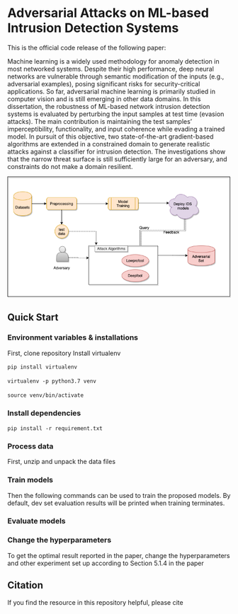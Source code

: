 # Adversarial Attacks on ML-based Intrusion Detection Systems
This is the official code release of the following paper: 

Machine learning is a widely used methodology for anomaly detection in most
networked systems. Despite their high performance, deep neural networks are vulnerable through semantic modification of the inputs (e.g., adversarial examples),
posing significant risks for security-critical applications. So far, adversarial machine
learning is primarily studied in computer vision and is still emerging in other data
domains. In this dissertation, the robustness of ML-based network intrusion detection systems is evaluated by perturbing the input samples at test time (evasion
attacks). The main contribution is maintaining the test samples’ imperceptibility, functionality, and input coherence while evading a trained model. In pursuit
of this objective, two state-of-the-art gradient-based algorithms are extended in a
constrained domain to generate realistic attacks against a classifier for intrusion detection. The investigations show that the narrow threat surface is still sufficiently
large for an adversary, and constraints do not make a domain resilient.

<img src="https://github.com/hsekol-hub/Adversarial-Attacks-ML-based-IDS/blob/main/config/tmp/pipeline.png" alt="pipeline" width="700" class="center">

## Quick Start

### Environment variables & installations
First, clone repository
Install virtualenv
```
pip install virtualenv

virtualenv -p python3.7 venv

source venv/bin/activate
```
### Install dependencies
```
pip install -r requirement.txt
```

### Process data
First, unzip and unpack the data files 


### Train models
Then the following commands can be used to train the proposed models. By default, dev set evaluation results will be printed when training terminates.


### Evaluate models


### Change the hyperparameters
To get the optimal result reported in the paper, change the hyperparameters and other experiment set up according to Section 5.1.4 in the paper  


## Citation
If you find the resource in this repository helpful, please cite